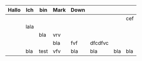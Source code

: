 | Hallo | Ich  | bin  | Mark | Down |         |     |     |
| ----- | ---- | ---- | ---- | ---- | ------- | --- | --- |
|       |      |      |      |      |         |     | cef |
|       | lala |      |      |      |         |     |     |
|       |      | bla  | vrv  |      |         |     |     |
|       |      |      | bla  | fvf  | dfcdfvc |     |     |
|       | bla  | test | vfv  | bla  | bla     | bla | bla |
